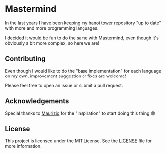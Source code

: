# Mastermind

In the last years I have been keeping my [hanoi tower](https://github.com/c0m3tx/hanoi-tower/) repository "up to date" with more and more programming languages.

I decided it would be fun to do the same with Mastermind, even though it's obviously a bit more complex, so here we are!

## Contributing
Even though I would like to do the "base implementation" for each language on my own, improvement suggestion or fixes are welcome! 

Please feel free to open an issue or submit a pull request.

## Acknowledgements
Special thanks to [Maurizio](https://github.com/MaurizioVacca) for the "inspiration" to start doing this thing :smile:

## License
This project is licensed under the MIT License. See the [LICENSE](LICENSE) file for more information.

